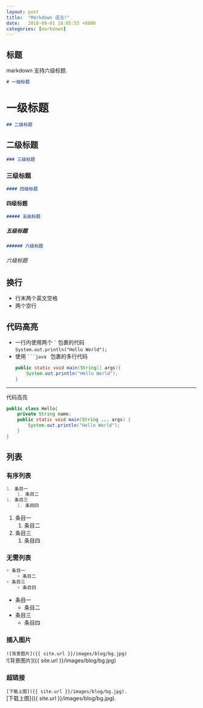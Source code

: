 ```yaml
---
layout: post
title:  "Markdown 语法!"
date:   2018-09-01 18:05:55 +0800
categories: [markdown]
---
```


## 标题
markdown 支持六级标题.
```markdown
# 一级标题
```
# 一级标题
```markdown
## 二级标题
```
## 二级标题
```markdown
### 三级标题
```
### 三级标题
```markdown
#### 四级标题
```
#### 四级标题
```markdown
##### 五级标题
```
##### 五级标题
```markdown
###### 六级标题
```
###### 六级标题

## 换行
+ 行末两个英文空格
+ 两个空行

## 代码高亮

+ 一行内使用两个 `` ` `` 包裹的代码  
    ` System.out.println("Hello World"); `
+ 使用 `` ```java  `` 包裹的多行代码
    ```java
    public static void main(String[] args){
        System.out.println("Hello World");
    }
    ```

---
代码高亮  
```java
public class Hello{
    private String name;
    public static void main(String ... args) {
        System.out.println("Hello World");
    }
}
```

## 列表
### 有序列表
```markdown
1. 条目一
    1. 条目二
1. 条目三
    1. 条目四
```
1. 条目一
    1. 条目二
1. 条目三
    1. 条目四
### 无需列表
```markdown
+ 条目一
    + 条目二
+ 条目三
    + 条目四
```
+ 条目一
    + 条目二
+ 条目三
    + 条目四

### 插入图片
`![背景图片]({{ site.url }}/images/blog/bg.jpg) `  
![背景图片]({{ site.url }}/images/blog/bg.jpg)  

### 超链接
`[下载上图]({{ site.url }}/images/blog/bg.jpg). `  
[下载上图]({{ site.url }}/images/blog/bg.jpg).   


